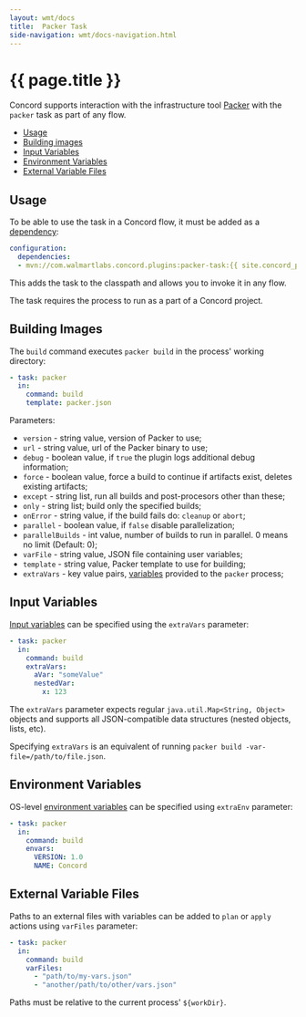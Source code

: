 ```yaml
---
layout: wmt/docs
title:  Packer Task
side-navigation: wmt/docs-navigation.html
---
```


# {{ page.title }}

Concord supports interaction with the infrastructure tool
[Packer](https://www.packer.io/) with the `packer` task as part of any
flow.

- [Usage](#usage)
- [Building images](#building)
- [Input Variables](#variables)
- [Environment Variables](#env)
- [External Variable Files](#var-files)

## Usage

To be able to use the task in a Concord flow, it must be added as a
[dependency](../processes-v1/configuration.html#dependencies):

```yaml
configuration:
  dependencies:
  - mvn://com.walmartlabs.concord.plugins:packer-task:{{ site.concord_plugins_version }}
```

This adds the task to the classpath and allows you to invoke it in any flow.

The task requires the process to run as a part of a Concord project.

<a name="building"></a>

## Building Images

The `build` command executes `packer build` in the process' working directory:

```yaml
- task: packer
  in:
    command: build
    template: packer.json
```


Parameters:

- `version` - string value, version of Packer to use;
- `url` - string value, url of the Packer binary to use;
- `debug` - boolean value, if `true` the plugin logs additional debug information; 
- `force` - boolean value, force a build to continue if artifacts exist, deletes existing artifacts;
- `except` - string list, run all builds and post-procesors other than these;
- `only` - string list; build only the specified builds;
- `onError` - string value, if the build fails do: `cleanup` or `abort`;
- `parallel` - boolean value, if `false` disable parallelization;
- `parallelBuilds` - int value, number of builds to run in parallel. 0 means no limit (Default: 0);
- `varFile` - string value, JSON file containing user variables;
- `template` - string value, Packer template to use for building;
- `extraVars` - key value pairs, [variables](#variables) provided to the `packer` process;

<a name="variables"></a>

## Input Variables

[Input variables](https://www.terraform.io/docs/configuration/variables.html)
can be specified using the `extraVars` parameter:

```yaml
- task: packer
  in:
    command: build
    extraVars:
      aVar: "someValue"
      nestedVar:
        x: 123
```

The `extraVars` parameter expects regular `java.util.Map<String, Object>`
objects and supports all JSON-compatible data structures (nested objects,
lists, etc).

Specifying `extraVars` is an equivalent of running `packer build -var-file=/path/to/file.json`.

<a name="env"></a>

## Environment Variables

OS-level [environment variables](https://www.packer.io/docs/templates/user-variables.html)
can be specified using `extraEnv` parameter:

```yaml
- task: packer
  in:
    command: build
    envars:
      VERSION: 1.0
      NAME: Concord
```

<a name="var-files"></a>

## External Variable Files

Paths to an external files with variables can be added to `plan` or `apply`
actions using `varFiles` parameter:

```yaml
- task: packer
  in:
    command: build
    varFiles:
      - "path/to/my-vars.json"
      - "another/path/to/other/vars.json"
```

Paths must be relative to the current process' `${workDir}`.

